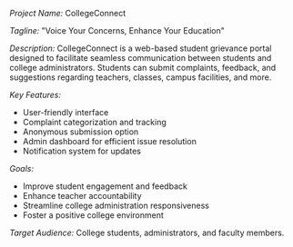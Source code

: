
*Project Name:* CollegeConnect


*Tagline:* "Voice Your Concerns, Enhance Your Education"

*Description:*
CollegeConnect is a web-based student grievance portal designed to facilitate seamless communication between students and college administrators. Students can submit complaints, feedback, and suggestions regarding teachers, classes, campus facilities, and more.

*Key Features:*
- User-friendly interface
- Complaint categorization and tracking
- Anonymous submission option
- Admin dashboard for efficient issue resolution
- Notification system for updates


*Goals:*
- Improve student engagement and feedback
- Enhance teacher accountability
- Streamline college administration responsiveness
- Foster a positive college environment



*Target Audience:* College students, administrators, and faculty members.

